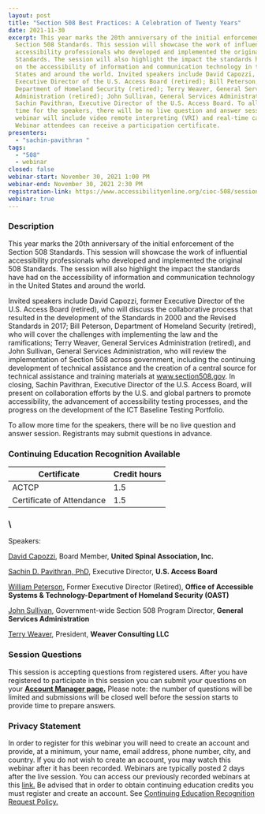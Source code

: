 ```yaml
---
layout: post
title: "Section 508 Best Practices: A Celebration of Twenty Years"
date: 2021-11-30
excerpt: This year marks the 20th anniversary of the initial enforcement of the
  Section 508 Standards. This session will showcase the work of influential
  accessibility professionals who developed and implemented the original 508
  Standards. The session will also highlight the impact the standards have had
  on the accessibility of information and communication technology in the United
  States and around the world. Invited speakers include David Capozzi, former
  Executive Director of the U.S. Access Board (retired); Bill Peterson,
  Department of Homeland Security (retired); Terry Weaver, General Services
  Administration (retired); John Sullivan, General Services Administration; and
  Sachin Pavithran, Executive Director of the U.S. Access Board. To allow more
  time for the speakers, there will be no live question and answer session. This
  webinar will include video remote interpreting (VRI) and real-time captioning.
  Webinar attendees can receive a participation certificate.
presenters:
  - "sachin-pavithran "
tags:
  - "508"
  - webinar
closed: false
webinar-start: November 30, 2021 1:00 PM
webinar-end: November 30, 2021 2:30 PM
registration-link: https://www.accessibilityonline.org/cioc-508/session/?id=110975
webinar: true
---
```

### Description

This year marks the 20th anniversary of the initial enforcement of the Section 508 Standards. This session will showcase the work of influential accessibility professionals who developed and implemented the original 508 Standards. The session will also highlight the impact the standards have had on the accessibility of information and communication technology in the United States and around the world.

Invited speakers include David Capozzi, former Executive Director of the U.S. Access Board (retired), who will discuss the collaborative process that resulted in the development of the Standards in 2000 and the Revised Standards in 2017; Bill Peterson, Department of Homeland Security (retired), who will cover the challenges with implementing the law and the ramifications; Terry Weaver, General Services Administration (retired), and John Sullivan, General Services Administration, who will review the implementation of Section 508 across government, including the continuing development of technical assistance and the creation of a central source for technical assistance and training materials at www.section508.gov. In closing, Sachin Pavithran, Executive Director of the U.S. Access Board, will present on collaboration efforts by the U.S. and global partners to promote accessibility, the advancement of accessibility testing processes, and the progress on the development of the ICT Baseline Testing Portfolio.

To allow more time for the speakers, there will be no live question and answer session. Registrants may submit questions in advance.

### Continuing Education Recognition Available

| **Certificate**           | **Credit hours** |
| ------------------------- | ---------------- |
| ACTCP                     | 1.5              |
| Certificate of Attendance | 1.5              |

### \
Speakers:

[David Capozzi](https://www.accessibilityonline.org/speakers/speaker.aspx?id=10906), Board Member, **United Spinal Association, Inc.**

[Sachin D. Pavithran, PhD](https://www.accessibilityonline.org/speakers/speaker.aspx?id=10910), Executive Director, **U.S. Access Board**

[William Peterson](https://www.accessibilityonline.org/speakers/speaker.aspx?id=10907), Former Executive Director (Retired), **Office of Accessible Systems & Technology-Department of Homeland Security (OAST)**

[John Sullivan](https://www.accessibilityonline.org/speakers/speaker.aspx?id=10909), Government-wide Section 508 Program Director, **General Services Administration**

[Terry Weaver](https://www.accessibilityonline.org/speakers/speaker.aspx?id=10908), President, **Weaver Consulting LLC**

### Session Questions

This session is accepting questions from registered users. After you have registered to participate in this session you can submit your questions on your **[Account Manager page.](https://www.accessibilityonline.org/cioc-508/accountManager/110975)** Please note: the number of questions will be limited and submissions will be closed well before the session starts to provide time to prepare answers.

### Privacy Statement

In order to register for this webinar you will need to create an account and provide, at a minimum, your name, email address, phone number, city, and country. If you do not wish to create an account, you may watch this webinar after it has been recorded. Webinars are typically posted 2 days after the live session. You can access our previously recorded webinars at this [link.](https://www.accessibilityonline.org/cioc-508/archives/) Be advised that in order to obtain continuing education credits you must register and create an account. See [Continuing Education Recognition Request Policy.](https://www.accessibilityonline.org/continuing-education/CEUDetails.aspx)